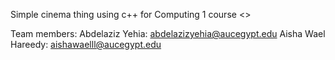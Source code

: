 Simple cinema thing using c++ for Computing 1 course <>

Team members:
	Abdelaziz Yehia: abdelazizyehia@aucegypt.edu
	Aisha Wael Hareedy: aishawaelll@aucegypt.edu
